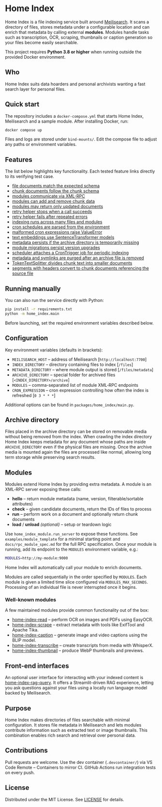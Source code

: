 # Home Index

Home Index is a file indexing service built around [Meilisearch](https://www.meilisearch.com/). It scans a directory of files, stores metadata under a configurable location and can enrich that metadata by calling external **modules**. Modules handle tasks such as transcription, OCR, scraping, thumbnails or caption generation so your files become easily searchable.

This project requires **Python 3.8 or higher** when running outside the provided Docker environment.

## Who

Home Index suits data hoarders and personal archivists wanting a fast search layer for personal files.

## Quick start

The repository includes a `docker-compose.yml` that starts Home Index, Meilisearch and a sample module. After installing Docker, run:

```bash
docker compose up
```

Files and logs are stored under `bind-mounts/`. Edit the compose file to adjust any paths or environment variables.

## Features

The list below highlights key functionality. Each tested feature links directly to its verifying test case.

- [file documents match the expected schema](tests/test_meilisearch_schema.py#L9-L12)
- [chunk documents follow the chunk schema](tests/test_meilisearch_file_chunk_schema.py#L8-L10)
- [modules communicate via XML-RPC](tests/test_run_server_module.py#L31-L66)
- [modules can add and remove chunk data](tests/test_chunk_integration.py#L148-L209)
- [modules may return only updated documents](tests/test_chunk_integration.py#L212-L261)
- [retry helper stops when a call succeeds](tests/test_retry.py#L33-L47)
- [retry helper fails after repeated errors](tests/test_retry.py#L50-L59)
- [indexing runs across many files and modules](tests/test_large_indexing.py#L107-L178)
- [cron schedules are parsed from the environment](tests/test_schedule.py#L8-L24)
- [malformed cron expressions raise ValueError](tests/test_schedule.py#L28-L39)
- [text embeddings use SentenceTransformer models](tests/test_embeddings.py#L7-L20)
- [metadata persists if the archive directory is temporarily missing](tests/test_archive_support.py#L10-L51)
- [module migrations persist version upgrades](tests/test_module_migrations.py#L7-L31)
- [scheduler attaches a CronTrigger job for periodic indexing](tests/test_schedule.py#L40-L85)
- [metadata and symlinks are purged after an archive file is removed](tests/test_archive_support.py#L54-L96)
- [TokenTextSplitter divides chunk text into smaller documents](tests/test_chunk_utils.py#L23-L30)
- [segments with headers convert to chunk documents referencing the source file](tests/test_chunk_utils.py#L7-L20)

## Running manually

You can also run the service directly with Python:

```bash
pip install -r requirements.txt
python -m home_index.main
```

Before launching, set the required environment variables described below.

## Configuration

Key environment variables (defaults in brackets):

- `MEILISEARCH_HOST` – address of Meilisearch [`http://localhost:7700`]
- `INDEX_DIRECTORY` – directory containing files to index [`/files`]
- `METADATA_DIRECTORY` – where module output is stored [`/files/metadata`]
- `ARCHIVE_DIRECTORY` – special folder for archived files [`<INDEX_DIRECTORY>/archive`]
- `MODULES` – comma-separated list of module XML‑RPC endpoints
- `CRON_EXPRESSION` – cron expression controlling how often the index is refreshed [`0 3 * * *`]

Additional options can be found in `packages/home_index/main.py`.

## Archive directory

Files placed in the archive directory can be stored on removable media without
being removed from the index. When crawling the index directory Home Index keeps
metadata for any document whose paths are inside `ARCHIVE_DIRECTORY` even if the
physical files are missing. Once the archive media is mounted again the files
are processed like normal, allowing long term storage while preserving search
results.

## Modules

Modules extend Home Index by providing extra metadata. A module is an XML‑RPC server exposing these calls:

- **hello** – return module metadata (name, version, filterable/sortable attributes)
- **check** – given candidate documents, return the IDs of files to process
- **run** – perform work on a document and optionally return chunk documents
- **load** / **unload** *(optional)* – setup or teardown logic

Use `home_index_module.run_server` to expose these functions. See `examples/module_template` for a minimal starting point and `docs/rpc_module_spec.md` for the full RPC specification. Once your module is running, add its endpoint to the `MODULES` environment variable, e.g.:

```bash
MODULES=http://my-module:9000
```

Home Index will automatically call your module to enrich documents.

Modules are called sequentially in the order specified by `MODULES`. Each module is given a limited time slice configured via `MODULES_MAX_SECONDS`. Processing of an individual file is never interrupted once it begins.

### Well-known modules

A few maintained modules provide common functionality out of the box:

- [home-index-read](https://github.com/nashspence/home-index-read) – perform OCR on images and PDFs using EasyOCR.
- [home-index-scrape](https://github.com/nashspence/home-index-scrape) – extract metadata with tools like ExifTool and Apache Tika.
- [home-index-caption](https://github.com/nashspence/home-index-caption) – generate image and video captions using the BLIP model.
- [home-index-transcribe](https://github.com/nashspence/home-index-transcribe) – create transcripts from media with WhisperX.
- [home-index-thumbnail](https://github.com/nashspence/home-index-thumbnail) – produce WebP thumbnails and previews.

## Front-end interfaces

An optional user interface for interacting with your indexed content is
[home-index-rag-query](https://github.com/nashspence/home-index-rag-query). It
offers a Streamlit-driven RAG experience, letting you ask questions against
your files using a locally run language model backed by Meilisearch.

## Purpose

Home Index makes directories of files searchable with minimal configuration. It stores file metadata in Meilisearch and lets modules contribute information such as extracted text or image thumbnails. This combination enables rich search and retrieval over personal data.

## Contributions

Pull requests are welcome. Use the dev container (`.devcontainer/`) via VS Code Remote – Containers to mirror CI. GitHub Actions run integration tests on every push.

## License

Distributed under the MIT License. See [LICENSE](LICENSE) for details.
